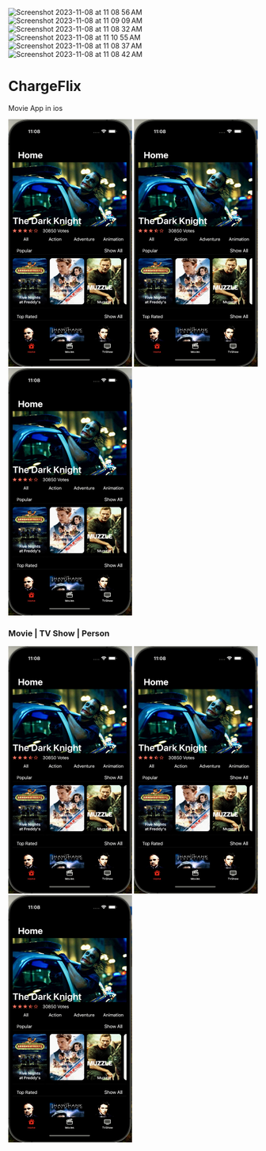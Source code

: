 ![Screenshot 2023-11-08 at 11 08 56 AM](https://github.com/ukani1417/ChargeFlix/assets/54102416/078ae03c-ef9c-4494-8391-e92c1c97a7ca)
![Screenshot 2023-11-08 at 11 09 09 AM](https://github.com/ukani1417/ChargeFlix/assets/54102416/a8c402f6-18ef-463c-889c-dc016a2fb772)
![Screenshot 2023-11-08 at 11 08 32 AM](https://github.com/ukani1417/ChargeFlix/assets/54102416/9b96cd8b-daf1-4157-b0a8-a28e8f9bbf9b)
![Screenshot 2023-11-08 at 11 10 55 AM](https://github.com/ukani1417/ChargeFlix/assets/54102416/ee5e4c54-8bb9-4269-9fac-869e3baac3d4)
![Screenshot 2023-11-08 at 11 08 37 AM](https://github.com/ukani1417/ChargeFlix/assets/54102416/8cb3a2d1-62cb-4cdd-87da-2fd9845d1081)
![Screenshot 2023-11-08 at 11 08 42 AM](https://github.com/ukani1417/ChargeFlix/assets/54102416/38607263-6c73-4014-83dc-4082ca575f67)
# ChargeFlix
Movie App in ios


<p align = "left" >
  <img width="250" height="500" src="ChargeFlix/AppImages/home.jpeg">
  <img width="250" height="500"  src="ChargeFlix/AppImages/home.jpeg"> 
  <img width="250" height="500" src="ChargeFlix/AppImages/home.jpeg"> 
</p>

### Movie | TV Show | Person

<p align = "left" >
  <img width="250" height="500" src="ChargeFlix/AppImages/home.jpeg">
  <img width="250" height="500"  src="ChargeFlix/AppImages/home.jpeg"> 
  <img width="250" height="500" src="ChargeFlix/AppImages/home.jpeg"> 
</p>
